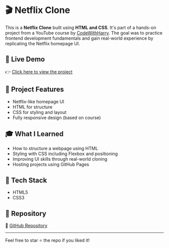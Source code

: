 # 🎬 Netflix Clone

This is a **Netflix Clone** built using **HTML and CSS**. It's part of a hands-on project from a YouTube course by [CodeWithHarry](https://www.youtube.com/playlist?list=PLu0W_9lII9agq5TrH9XLIKQvv0iaF2X3w). The goal was to practice frontend development fundamentals and gain real-world experience by replicating the Netflix homepage UI.

## 📌 Live Demo
👉 [Click here to view the project](https://shaurya07dev.github.io/Netflix_clone/)

## 📁 Project Features
- Netflix-like homepage UI
- HTML for structure
- CSS for styling and layout
- Fully responsive design (based on course)

## 🎓 What I Learned
- How to structure a webpage using HTML
- Styling with CSS including Flexbox and positioning
- Improving UI skills through real-world cloning
- Hosting projects using GitHub Pages

## 🚀 Tech Stack
- HTML5
- CSS3

## 📂 Repository
🔗 [GitHub Repository](https://github.com/Shaurya07dev/Netflix_clone)

---

Feel free to star ⭐ the repo if you liked it!
